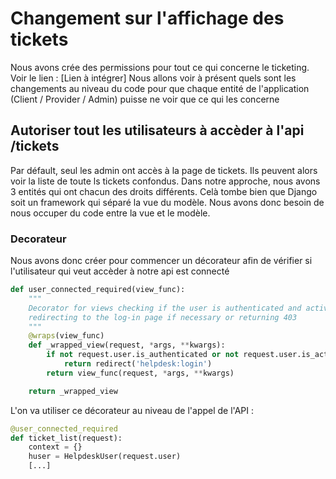 # Changement sur l'affichage des tickets

Nous avons crée des permissions pour tout ce qui concerne le ticketing. Voir le lien  : [Lien à intégrer]
Nous allons voir à présent quels sont les changements au niveau du code pour que chaque entité de l'application (Client / Provider / Admin) puisse ne voir que ce qui les concerne

## Autoriser tout les utilisateurs à accèder à l'api /tickets

Par défault, seul les admin ont accès à la page de tickets. Ils peuvent alors voir la liste de toute ls tickets confondus.
Dans notre approche, nous avons 3 entités qui ont chacun des droits différents.
Celà tombe bien que Django soit un framework qui séparé la vue du modèle. Nous avons donc besoin de nous occuper du code entre la vue et le modèle.

### Decorateur
Nous avons donc créer pour commencer un décorateur afin de vérifier si l'utilisateur qui veut accèder à notre api est connecté
```python
def user_connected_required(view_func):
    """
    Decorator for views checking if the user is authenticated and active,
    redirecting to the log-in page if necessary or returning 403
    """
    @wraps(view_func)
    def _wrapped_view(request, *args, **kwargs):
        if not request.user.is_authenticated or not request.user.is_active:
            return redirect('helpdesk:login')
        return view_func(request, *args, **kwargs)

    return _wrapped_view
```
L'on va utiliser ce décorateur au niveau de l'appel de l'API :
```python
@user_connected_required
def ticket_list(request):
    context = {}
    huser = HelpdeskUser(request.user)
    [...]
```
